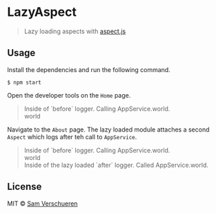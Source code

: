 # LazyAspect

> Lazy loading aspects with [aspect.js](https://github.com/mgechev/aspect.js)


## Usage

Install the dependencies and run the following command.

```
$ npm start
```

Open the developer tools on the `Home` page.

> Inside of \`before\` logger. Calling AppService.world.<br>
> world

Navigate to the `About` page. The lazy loaded module attaches a second `Aspect` which logs after teh call to `AppService`.

> Inside of \`before\` logger. Calling AppService.world.<br>
> world<br>
> Inside of the lazy loaded \`after\` logger. Called AppService.world.


## License

MIT © [Sam Verschueren](https://github.com/SamVerschueren)
